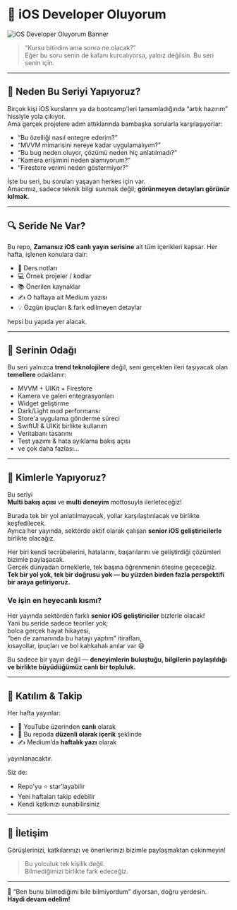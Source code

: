 

# 🍏 iOS Developer Oluyorum

![iOS Developer Oluyorum Banner](https://github.com/elifcagil/ios-developer-oluyorum/tree/main/assets)

> “Kursu bitirdim ama sonra ne olacak?”  
> Eğer bu soru senin de kafanı kurcalıyorsa, yalnız değilsin. Bu seri senin için.

---

## 🎯 Neden Bu Seriyi Yapıyoruz?

Birçok kişi iOS kurslarını ya da bootcamp'leri tamamladığında “artık hazırım” hissiyle yola çıkıyor.  
Ama gerçek projelere adım attıklarında bambaşka sorularla karşılaşıyorlar:

- “Bu özelliği nasıl entegre ederim?”
- “MVVM mimarisini nereye kadar uygulamalıyım?”
- “Bu bug neden oluyor, çözümü neden hiç anlatılmadı?”
- “Kamera erişimini neden alamıyorum?”
- “Firestore verimi neden göstermiyor?”

İşte bu seri, bu soruları yaşayan herkes için var.  
Amacımız, sadece teknik bilgi sunmak değil; **görünmeyen detayları görünür kılmak.**

---

## 🔍 Seride Ne Var?

Bu repo, **Zamansız iOS canlı yayın serisine** ait tüm içerikleri kapsar. Her hafta, işlenen konulara dair:

- 📝 Ders notları  
- 💻 Örnek projeler / kodlar  
- 📚 Önerilen kaynaklar  
- ✍️ O haftaya ait Medium yazısı  
- 💡 Özgün ipuçları & fark edilmeyen detaylar  

hepsi bu yapıda yer alacak.

---

## 🧭 Serinin Odağı

Bu seri yalnızca **trend teknolojilere** değil, seni gerçekten ileri taşıyacak olan **temellere** odaklanır:

- MVVM + UIKit + Firestore  
- Kamera ve galeri entegrasyonları  
- Widget geliştirme  
- Dark/Light mod performansı  
- Store'a uygulama gönderme süreci  
- SwiftUI & UIKit birlikte kullanım  
- Veritabanı tasarımı  
- Test yazımı & hata ayıklama bakış açısı  
- ve çok daha fazlası...

---

## 🤝 Kimlerle Yapıyoruz?

Bu seriyi  
**Multi bakış açısı** ve **multi deneyim** mottosuyla ilerleteceğiz!  

Burada tek bir yol anlatılmayacak, yollar karşılaştırılacak ve birlikte keşfedilecek.  
Ayrıca her yayında, sektörde aktif olarak çalışan **senior iOS geliştiricilerle** birlikte olacağız.  

Her biri kendi tecrübelerini, hatalarını, başarılarını ve geliştirdiği çözümleri bizimle paylaşacak.  
Gerçek dünyadan örneklerle, tek başına öğrenmenin ötesine geçeceğiz.  
**Tek bir yol yok, tek bir doğrusu yok — bu yüzden birden fazla perspektifi bir araya getiriyoruz.**

### Ve işin en heyecanlı kısmı?

Her yayında sektörden farklı **senior iOS geliştiriciler** bizlerle olacak!  
Yani bu seride sadece teoriler yok;  
bolca gerçek hayat hikayesi,  
“ben de zamanında bu hatayı yaptım” itirafları,  
kısayollar, ipuçları ve bol kahkahalı anılar var 😄  

Bu sadece bir yayın değil — **deneyimlerin buluştuğu, bilgilerin paylaşıldığı ve birlikte büyüdüğümüz canlı bir topluluk.**

---

## 🚀 Katılım & Takip

Her hafta yayınlar:

- 🎥 YouTube üzerinden **canlı** olarak  
- 📂 Bu repoda **düzenli olarak içerik** şeklinde  
- ✍️ Medium’da **haftalık yazı** olarak  

yayınlanacaktır.

Siz de:

- Repo'yu ⭐️ star'layabilir  
- Yeni haftaları takip edebilir  
- Kendi katkınızı sunabilirsiniz

---

## 📩 İletişim

Görüşlerinizi, katkılarınızı ve önerilerinizi bizimle paylaşmaktan çekinmeyin!

> Bu yolculuk tek kişilik değil.  
> Bilmediğimizi birlikte fark edeceğiz.

---

💚 “Ben bunu bilmediğimi bile bilmiyordum” diyorsan, doğru yerdesin.  
**Haydi devam edelim!**

